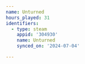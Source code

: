 ```yaml
---
name: Unturned
hours_played: 31
identifiers:
  - type: steam
    appid: '304930'
    name: Unturned
    synced_on: '2024-07-04'

---
```

